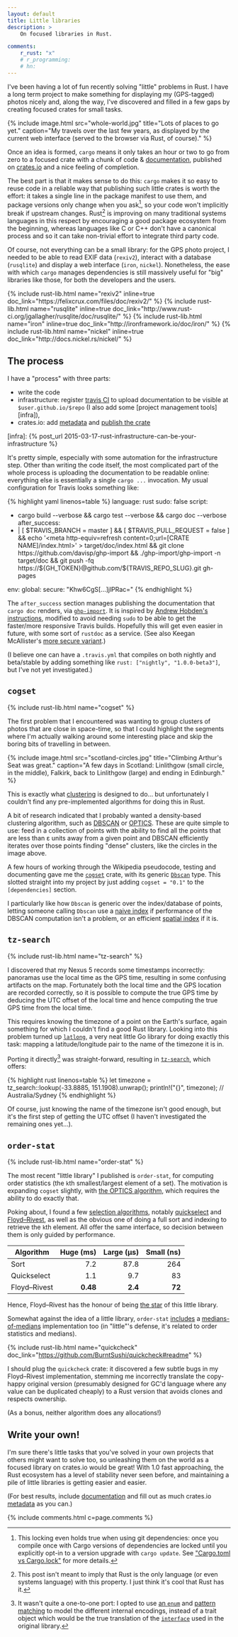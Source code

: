 ```yaml
---
layout: default
title: Little libraries
description: >
    On focused libraries in Rust.

comments:
    r_rust: "x"
    # r_programming:
    # hn:
---
```


I've been having a lot of fun recently solving "little" problems in
Rust. I have a long term project to make something for displaying my
(GPS-tagged) photos nicely and, along the way, I've discovered and
filled in a few gaps by creating focused crates for small tasks.

{% include image.html src="whole-world.jpg" title="Lots of places to go yet." caption="My travels over the last few years, as displayed by the current web interface (served to the browser via Rust, of course)." %}


Once an idea is formed, `cargo` means it only takes an hour or two to go
from zero to a focused crate with a chunk of code &
[documentation][docdoc], published on [crates.io](http://crates.io)
and a nice feeling of completion.

[docdoc]: http://doc.rust-lang.org/book/documentation.html

The best part is that it makes sense to do this: `cargo` makes it so
easy to reuse code in a reliable way that publishing such little
crates is worth the effort: it takes a single line in the package
manifest to use them, and package versions only change when you
ask[^lock], so your code won't implicitly break if upstream changes.
Rust[^unique] is improving on many traditional systems languages in
this respect by encouraging a good package ecosystem from the
beginning, whereas languages like C or C++ don't have a canonical
process and so it can take non-trivial effort to integrate third party
code.

[^lock]: This locking even holds true when using git dependencies:
         once you compile once with Cargo versions of dependencies are
         locked until you explicitly opt-in to a version upgrade with
         `cargo update`. See
         ["Cargo.toml vs Cargo.lock"](http://doc.crates.io/guide.html#cargo.toml-vs-cargo.lock)
         for more details.

[^unique]: This post isn't meant to imply that Rust is the only
           language (or even systems language) with this property. I
           just think it's cool that Rust has it.

Of course, not everything can be a small library: for the GPS photo
project, I needed to be able to read EXIF data (`rexiv2`), interact
with a database (`rusqlite`) and display a web interface (`iron`,
`nickel`). Nonetheless, the ease with which `cargo` manages
dependencies is still massively useful for "big" libraries like those,
for both the developers and the users.

<div class="centered-libs">
{% include rust-lib.html name="rexiv2" inline=true doc_link="https://felixcrux.com/files/doc/rexiv2/" %}
{% include rust-lib.html name="rusqlite" inline=true doc_link="http://www.rust-ci.org/jgallagher/rusqlite/doc/rusqlite/" %}
{% include rust-lib.html name="iron" inline=true doc_link="http://ironframework.io/doc/iron/" %}
{% include rust-lib.html name="nickel" inline=true doc_link="http://docs.nickel.rs/nickel/" %}
</div>

## The process

I have a "process" with three parts:

- write the code
- infrastructure: register [travis CI](https://travis-ci.org) to
  upload documentation to be visible at `$user.github.io/$repo` (I
  also add some [project management tools][infra]),
- crates.io: add
  [metadata](http://doc.crates.io/manifest.html#package-metadata)
  and
  [publish the crate](http://doc.crates.io/crates-io.html#publishing-crates)

[infra]: {% post_url 2015-03-17-rust-infrastructure-can-be-your-infrastructure %}

It's pretty simple, especially with some automation for the
infrastructure step. Other than writing the code itself, the most
complicated part of the whole process is uploading the documentation
to be readable online: everything else is essentially a single `cargo
...` invocation. My usual configuration for Travis looks something
like:

{% highlight yaml linenos=table %}
language: rust
sudo: false
script:
  - cargo build --verbose && cargo test --verbose && cargo doc --verbose
after_success:
  - |
        [ $TRAVIS_BRANCH = master ] &&
        [ $TRAVIS_PULL_REQUEST = false ] &&
        echo '<meta http-equiv=refresh content=0;url=[CRATE NAME]/index.html>' > target/doc/index.html &&
        git clone https://github.com/davisp/ghp-import &&
        ./ghp-import/ghp-import -n target/doc &&
        git push -fq https://${GH_TOKEN}@github.com/${TRAVIS_REPO_SLUG}.git gh-pages

env:
  global:
    secure: "Khw6CgS[...]jlPRac="
{% endhighlight %}

The `after_success` section manages publishing the documentation that
`cargo doc` renders, via
[`ghp-import`](https://github.com/davisp/ghp-import). It is inspired
by
[Andrew Hobden's instructions](http://www.hoverbear.org/2015/03/07/rust-travis-github-pages/),
modified to avoid needing `sudo` to be able to get the faster/more
responsive Travis builds. Hopefully this will get even easier in
future, with some sort of `rustdoc` as a service. (See also Keegan
McAllister's
[more secure variant](https://github.com/kmcallister/travis-doc-upload).)

(I believe one can have a `.travis.yml` that compiles on both nightly
and beta/stable by adding something like `rust:
["nightly", "1.0.0-beta3"]`, but I've not yet investigated.)

## `cogset`

{% include rust-lib.html name="cogset" %}

The first problem that I encountered was wanting to group clusters of
photos that are close in space-time, so that I could highlight the
segments where I'm actually walking around some interesting place and
skip the boring bits of travelling in between.

{% include image.html src="scotland-circles.jpg" title="Climbing Arthur's Seat was great." caption="A few days in Scotland: Linlithgow (small circle, in the middle), Falkirk, back to Linlithgow (large) and ending in Edinburgh." %}

This is exactly what
[clustering](https://en.wikipedia.org/wiki/Cluster_analysis) is
designed to do... but unfortunately I couldn't find any
pre-implemented algorithms for doing this in Rust.

A bit of research indicated that I probably wanted a density-based
clustering algorithm, such as
[DBSCAN](https://en.wikipedia.org/wiki/DBSCAN) or
[OPTICS](https://en.wikipedia.org/wiki/OPTICS_algorithm). These are
quite simple to use: feed in a collection of points with the ability
to find all the points that are less than ε units away from a given
point and DBSCAN efficiently iterates over those points finding
"dense" clusters, like the circles in the image above.

A few hours of working through the Wikipedia pseudocode, testing
and documenting gave me the
[`cogset`](http://huonw.github.io/cogset/cogset/) crate, with its
generic
[`Dbscan`](http://huonw.github.io/cogset/cogset/struct.Dbscan.html)
type. This slotted straight into my project by just adding `cogset =
"0.1"` to the `[dependencies]` section.

I particularly like how `Dbscan` is generic over the index/database of
points, letting someone calling `Dbscan` use a
[naive index](http://huonw.github.io/cogset/cogset/struct.BruteScan.html)
if performance of the DBSCAN computation isn't a problem, or an
efficient
[spatial index](https://en.wikipedia.org/wiki/Spatial_database#Spatial_index)
if it is.

## `tz-search`

{% include rust-lib.html name="tz-search" %}

I discovered that my Nexus 5 records some timestamps incorrectly:
panoramas use the local time as the GPS time, resulting in some
confusing artifacts on the map. Fortunately both the local time and
the GPS location are recorded correctly, so it is possible to compute
the true GPS time by deducing the UTC offset of the local time and
hence computing the true GPS time from the local time.

This requires knowing the timezone of a point on the Earth's surface,
again something for which I couldn't find a good Rust library. Looking
into this problem turned up
[`latlong`](https://github.com/bradfitz/latlong), a very neat little
Go library for doing exactly this task: mapping a latitude/longitude
pair to the name of the timezone it is in.

Porting it directly[^pattern-matching] was straight-forward, resulting in
[`tz-search`](http://huonw.github.io/tz-search/tz_search/), which offers:

[^pattern-matching]: It wasn't quite a one-to-one port: I opted to use
                     [an `enum`][enum] and [pattern matching][pattern]
                     to model the different internal encodings,
                     instead of a trait object which would be the true
                     translation of the [`interface`][interface] used
                     in the original library.

[enum]: https://github.com/huonw/tz-search/blob/229617cd23dc413957c5b02d027c7ce4bb2be3d0/src/lib.rs#L120-L124
[pattern]: https://github.com/huonw/tz-search/blob/229617cd23dc413957c5b02d027c7ce4bb2be3d0/src/lib.rs#L260-L284
[interface]: https://github.com/bradfitz/latlong/blob/7d3ff04aa2b06b9db6947f7d99a4bb3cc66570bc/latlong.go#L157-L159

{% highlight rust linenos=table %}
let timezone = tz_search::lookup(-33.8885, 151.1908).unwrap();
println!("{}", timezone); // Australia/Sydney
{% endhighlight %}

Of course, just knowing the name of the timezone isn't good enough,
but it's the first step of getting the UTC offset (I haven't
investigated the remaining ones yet...).

## `order-stat`

{% include rust-lib.html name="order-stat" %}

The most recent "little library" I published is `order-stat`, for
computing order statistics (the `k`th smallest/largest element of a
set). The motivation is expanding `cogset` slightly, with
[the OPTICS algorithm](https://en.wikipedia.org/wiki/OPTICS_algorithm),
which requires the ability to do exactly that.

Poking about, I found a few
[selection algorithms](https://en.wikipedia.org/wiki/Selection_algorithm),
notably [quickselect](https://en.wikipedia.org/wiki/Quickselect) and
[Floyd–Rivest](https://en.wikipedia.org/wiki/Floyd–Rivest_algorithm),
as well as the obvious one of doing a full sort and indexing to
retrieve the `k`th element. All offer the same interface, so decision
between them is only guided by performance.


| Algorithm | Huge (ms) | Large (µs) | Small (ns) |
|---|---:|---:|---:|
| Sort | 7.2  | 87.8 | 264 |
| Quickselect | 1.1 | 9.7  | 83  |
| Floyd–Rivest | **0.48** | **2.4**  | **72** |

Hence, Floyd–Rivest has the honour of being
[the star](http://huonw.github.io/order-stat/order_stat/fn.kth.html)
of this little library.

Somewhat against the idea of a little library, `order-stat`
[includes](http://huonw.github.io/order-stat/order_stat/fn.median_of_medians.html)
a
[medians-of-medians](https://en.wikipedia.org/wiki/Median_of_medians)
implementation too (in "little"'s defense, it's related to order
statistics and medians).

{% include rust-lib.html name="quickcheck" doc_link="https://github.com/BurntSushi/quickcheck#readme" %}

I should plug the `quickcheck` crate: it discovered a few subtle bugs
in my Floyd–Rivest implementation, stemming me incorrectly translate
the copy-happy original version (presumably designed for GC'd language
where any value can be duplicated cheaply) to a Rust version that
avoids clones and respects ownership.

(As a bonus, neither algorithm does any allocations!)

## Write your own!

I'm sure there's little tasks that you've solved in your own projects
that others might want to solve too, so unleashing them on the world
as a focused library on crates.io would be great! With 1.0 fast
approaching, the Rust ecosystem has a level of stability never seen
before, and maintaining a pile of little libraries is getting easier
and easier.

(For best results, include [documentation][docdoc] and fill out as
much crates.io
[metadata](http://doc.crates.io/manifest.html#package-metadata) as you
can.)

{% include comments.html c=page.comments %}
